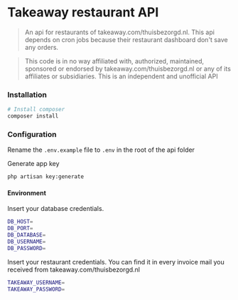 # **Takeaway restaurant API**

> An api for restaurants of takeaway.com/thuisbezorgd.nl. This api depends on cron jobs because their restaurant dashboard don't save any orders. 

> This code is in no way affiliated with, authorized, maintained, sponsored or endorsed by takeaway.com/thuisbezorgd.nl or any of its affiliates or subsidiaries. This is an independent and unofficial API


### **Installation**
``` bash
# Install composer
composer install

```

### **Configuration**
Rename the ``.env.example`` file to ``.env`` in the root of the api folder

Generate app key
``` bash 
php artisan key:generate

```

#### **Environment**
Insert your database credentials.
``` bash
DB_HOST=
DB_PORT=
DB_DATABASE=
DB_USERNAME=
DB_PASSWORD=
```
Insert your restaurant credentials. You can find it in every invoice mail you received from takeaway.com/thuisbezorgd.nl
``` bash
TAKEAWAY_USERNAME=
TAKEAWAY_PASSWORD=
```


